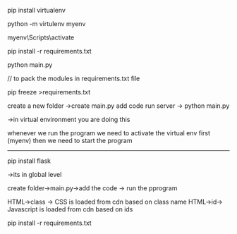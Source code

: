 pip install virtualenv

python -m virtulenv myenv

myenv\Scripts\activate

pip install -r requirements.txt

python main.py




// to pack the modules in requirements.txt file 

pip freeze >requirements.txt



create a new folder ->create main.py add code 
run server -> python main.py

->in virtual environment you are doing this

whenever we run the program we need to activate the virtual env 
first (myenv) then we need to start the program
_______________________________

pip install flask 

->its in global level

create folder->main.py->add the code -> run the pprogram


HTML->class -> CSS is loaded from cdn based on class name
HTML->id-> Javascript is loaded from cdn based on ids


<!-- 
below command for installations

 -->

pip install -r requirements.txt